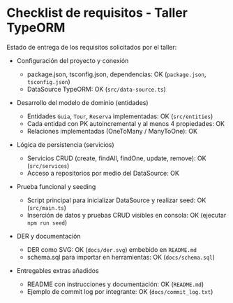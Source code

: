 # Checklist de requisitos - Taller TypeORM

Estado de entrega de los requisitos solicitados por el taller:

- Configuración del proyecto y conexión
  - package.json, tsconfig.json, dependencias: OK (`package.json`, `tsconfig.json`)
  - DataSource TypeORM: OK (`src/data-source.ts`)

- Desarrollo del modelo de dominio (entidades)
  - Entidades `Guia`, `Tour`, `Reserva` implementadas: OK (`src/entities`)
  - Cada entidad con PK autoincremental y al menos 4 propiedades: OK
  - Relaciones implementadas (OneToMany / ManyToOne): OK

- Lógica de persistencia (servicios)
  - Servicios CRUD (create, findAll, findOne, update, remove): OK (`src/services`)
  - Acceso a repositorios por medio del DataSource: OK

- Prueba funcional y seeding
  - Script principal para inicializar DataSource y realizar seed: OK (`src/main.ts`)
  - Inserción de datos y pruebas CRUD visibles en consola: OK (ejecutar `npm run seed`)

- DER y documentación
  - DER como SVG: OK (`docs/der.svg`) embebido en `README.md`
  - schema.sql para importar en herramientas: OK (`docs/schema.sql`)

- Entregables extras añadidos
  - README con instrucciones y documentación: OK (`README.md`)
  - Ejemplo de commit log por integrante: OK (`docs/commit_log.txt`)
